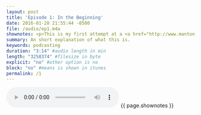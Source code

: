 ```yaml
---
layout: post
title: 'Episode 1: In the Beginning'
date: 2016-01-28 21:55:44 -0500
file: /audio/ep1.m4a
shownotes: <p>This is my first attempt at a <a href="http://www.manton.org/2016/01/new-podcast-timetable.html">microcast</a>--a mini podcast--hosted completely on Github using a Jekyll generated static blog.</p><p><a href="https://twitter.com/LK64076007A">Contact me</a> on Twitter.</p>
summary: An short explanation of what this is.
keywords: podcasting
duration: "3:14" #audio length in min
length: "3258374" #filesize in byte
explicit: "no" #other option is no
block: "no" #means is shown in itunes
permalink: /1
---
```


<audio controls>
<source src="{{site.url}}{{site.baseurl}}{{ page.file }}" type="audio/x-m4a">
Your browser does not support the audio element.
</audio>
{{ page.shownotes }}